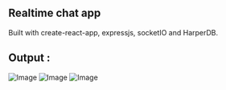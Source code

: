 ## Realtime chat app

Built with create-react-app, expressjs, socketIO and HarperDB.

## Output :

![Image](https://github.com/user-attachments/assets/0ef16d04-1630-40cb-b0ec-48b530ec0c9b)
![Image](https://github.com/user-attachments/assets/ffef472e-3668-4faa-8d2c-2c76f324baa4)
![Image](https://github.com/user-attachments/assets/6e6b7f4d-db1c-4421-a8ff-a75e9ddfd518)
